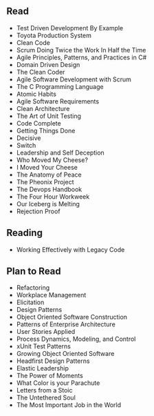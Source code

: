 ## Read
*	Test Driven Development By Example
*	Toyota Production System
*	Clean Code
*	Scrum Doing Twice the Work In Half the Time
*	Agile Principles, Patterns, and Practices in C#
*	Domain Driven Design
*	The Clean Coder
*	Agile Software Development with Scrum
* The C Programming Language
* Atomic Habits
*	Agile Software Requirements
* Clean Architecture
* The Art of Unit Testing
* Code Complete
* Getting Things Done
* Decisive
* Switch
* Leadership and Self Deception
* Who Moved My Cheese?
* I Moved Your Cheese
* The Anatomy of Peace
* The Pheonix Project
* The Devops Handbook
* The Four Hour Workweek
* Our Iceberg is Melting
* Rejection Proof
## Reading
* Working Effectively with Legacy Code
## Plan to Read
*	Refactoring
*	Workplace Management
*	Elicitation
*	Design Patterns
*	Object Oriented Software Construction
*	Patterns of Enterprise Architecture
*	User Stories Applied
*	Process Dynamics, Modeling, and Control
*	xUnit Test Patterns
*	Growing Object Oriented Software
*	Headfirst Design Patterns
*	Elastic Leadership
*	The Power of Moments
*	What Color is your Parachute
*	Letters from a Stoic
*	The Untethered Soul
*	The Most Important Job in the World


